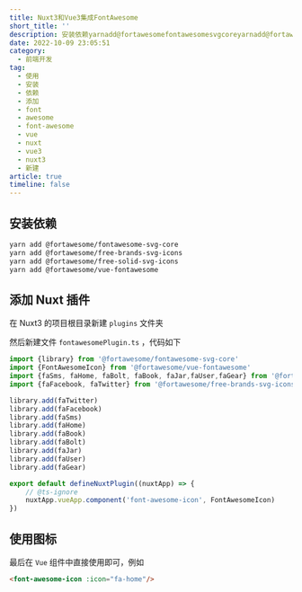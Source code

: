 ```yaml
---
title: Nuxt3和Vue3集成FontAwesome
short_title: ''
description: 安装依赖yarnadd@fortawesomefontawesomesvgcoreyarnadd@fortawesomefreebrandssvgiconsyarnadd@fortawesomefreesolidsvgiconsyarnadd@fortawesomevuefontawesome添加nuxt插件在nuxt的项目根目录新建plugins文件夹然后新建文件fontawesomeplugints代码如下import{library}from@fortawesomefontawesomesvgcor
date: 2022-10-09 23:05:51
category:
  - 前端开发
tag:
  - 使用
  - 安装
  - 依赖
  - 添加
  - font
  - awesome
  - font-awesome
  - vue
  - nuxt
  - vue3
  - nuxt3
  - 新建
article: true
timeline: false
---
```

## 安装依赖

```bash
yarn add @fortawesome/fontawesome-svg-core
yarn add @fortawesome/free-brands-svg-icons
yarn add @fortawesome/free-solid-svg-icons
yarn add @fortawesome/vue-fontawesome
```

## 添加 Nuxt 插件

在 Nuxt3 的项目根目录新建 `plugins` 文件夹

然后新建文件 `fontawesomePlugin.ts` ，代码如下

```ts
import {library} from '@fortawesome/fontawesome-svg-core'
import {FontAwesomeIcon} from '@fortawesome/vue-fontawesome'
import {faSms, faHome, faBolt, faBook, faJar,faUser,faGear} from '@fortawesome/free-solid-svg-icons'
import {faFacebook, faTwitter} from '@fortawesome/free-brands-svg-icons'

library.add(faTwitter)
library.add(faFacebook)
library.add(faSms)
library.add(faHome)
library.add(faBook)
library.add(faBolt)
library.add(faJar)
library.add(faUser)
library.add(faGear)

export default defineNuxtPlugin((nuxtApp) => {
    // @ts-ignore
    nuxtApp.vueApp.component('font-awesome-icon', FontAwesomeIcon)
})
```

## 使用图标

最后在 `Vue` 组件中直接使用即可，例如

```html
<font-awesome-icon :icon="fa-home"/>
```